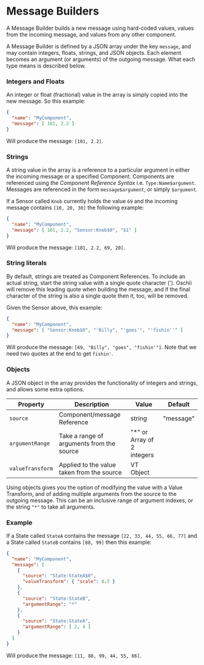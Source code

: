 # Message Builders

A Message Builder builds a new message using hard-coded values, values from the incoming message, and
values from any other component.

A Message Builder is defined by a JSON array under the key `message`, and may contain integers, floats,
strings, and JSON objects. Each element becomes an argument (or arguments) of the outgoing message.
What each type means is described below.

### Integers and Floats

An integer or float (fractional) value in the array is simply copied into the new message. So this example:

```json
{
  "name": "MyComponent",
  "message": [ 101, 2.2 ]
}
```

Will produce the message: `[101, 2.2]`.

### Strings

A string value in the array is a reference to a particular argument in either the incoming message
or a specified Component. Components are referenced using the _Component Reference Syntax_ i.e. `Type:Name$argument`.
Messages are referenced in the form `message$argument`, or simply `$argument`.

If a Sensor called `Knob` currently holds the value `69` and the incoming message contains `[10, 20, 30]`
the following example:

```json
{
  "name": "MyComponent",
  "message": [ 101, 2.2, "Sensor:Knob$0", "$1" ]
}
```

Will produce the message: `[101, 2.2, 69, 20]`.

### String literals

By default, strings are treated as Component References. To include an actual string, start the string value with a 
single quote character ('). Oschii will remove this leading quote when building the message, and if the final character
of the string is also a single quote then it, too, will be removed.

Given the Sensor above, this example:

```json
{
  "name": "MyComponent",
  "message": [ "Sensor:Knob$0", "'Billy", "'goes'", "'fishin''" ]
}
```

Will produce the message: `[69, "Billy", "goes", "fishin'"]`. Note that we need two quotes at the end to get `fishin'`.

### Objects

A JSON object in the array provides the functionality of integers and strings, and allows some extra options.

| Property         | Description                                | Value                      | Default   |
|------------------|--------------------------------------------|----------------------------|-----------|
| `source`         | Component/message Reference                | string                     | "message" |
| `argumentRange`  | Take a range of arguments from the source  | "*" or Array of 2 integers |           |
| `valueTransform` | Applied to the value taken from the source | VT Object                  |           |

Using objects gives you the option of modifying the value with a Value Transform, and of adding multiple
arguments from the source to the outgoing message. This can be an inclusive range of argument indexes, or
the string `"*"` to take all arguments.

### Example

If a State called `StateA` contains the message `[22, 33, 44, 55, 66, 77]` and a State called `StateB` 
contains `[88, 99]` then this example:

```json
{
  "name": "MyComponent",
  "message": [
    {
      "source": "State:StateA$0",
      "valueTransform": { "scale": 0.5 }
    },
    {
      "source": "State:StateB",
      "argumentRange": "*"
    },
    {
      "source": "State:StateA",
      "argumentRange": [ 2, 4 ]
    }
  ]
}
```

Will produce the message: `[11, 88, 99, 44, 55, 66]`.
